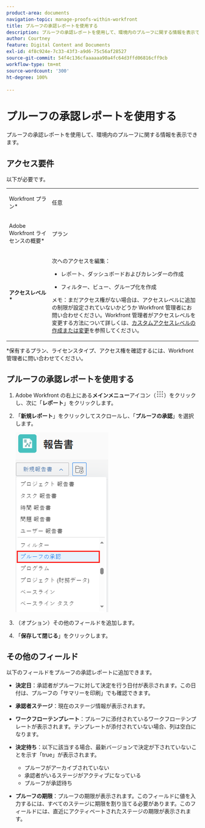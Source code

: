 ```yaml
---
product-area: documents
navigation-topic: manage-proofs-within-workfront
title: プルーフの承認レポートを使用する
description: プルーフの承認レポートを使用して、環境内のプルーフに関する情報を表示できます。
author: Courtney
feature: Digital Content and Documents
exl-id: 4f8c924e-7c33-43f3-a9d6-75c56af28527
source-git-commit: 54f4c136cfaaaaaa90a4fc64d3ffd06816cff9cb
workflow-type: tm+mt
source-wordcount: '300'
ht-degree: 100%

---
```


# プルーフの承認レポートを使用する

プルーフの承認レポートを使用して、環境内のプルーフに関する情報を表示できます。

## アクセス要件

以下が必要です。

<table style="table-layout:auto"> 
 <col> 
 <col> 
 <tbody> 
  <tr> 
   <td role="rowheader"> <p>Workfront プラン*</p> </td> 
   <td>任意</td> 
  </tr> 
  <tr> 
   <td role="rowheader"> <p>Adobe Workfront ライセンスの概要*</p> </td> 
   <td> <p>プラン</p> </td> 
  </tr> 
  <tr data-mc-conditions=""> 
   <td role="rowheader"><strong>アクセスレベル*</strong> </td> 
   <td> <p>次へのアクセスを編集：</p> 
    <ul> 
     <li> <p>レポート、ダッシュボードおよびカレンダーの作成</p> </li> 
     <li> <p>フィルター、ビュー、グループ化を作成</p> </li> 
    </ul> <p>メモ：まだアクセス権がない場合は、アクセスレベルに追加の制限が設定されていないかどうか Workfront 管理者にお問い合わせください。Workfront 管理者がアクセスレベルを変更する方法について詳しくは、<a href="../../../administration-and-setup/add-users/configure-and-grant-access/create-modify-access-levels.md" class="MCXref xref">カスタムアクセスレベルの作成または変更</a>を参照してください。</p> </td> 
  </tr> 
 </tbody> 
</table>

&#42;保有するプラン、ライセンスタイプ、アクセス権を確認するには、Workfront 管理者に問い合わせてください。

## プルーフの承認レポートを使用する

1. Adobe Workfront の右上にある&#x200B;**メインメニュー**&#x200B;アイコン（![](assets/main-menu-icon.png)）をクリックし、次に「**レポート**」をクリックします。
1. 「**新規レポート**」をクリックしてスクロールし、「**プルーフの承認**」を選択します。

   ![](assets/proof-approval-report.png)

1. （オプション）その他のフィールドを追加します。
1. 「**保存して閉じる**」をクリックします。

## その他のフィールド

以下のフィールドをプルーフの承認レポートに追加できます。

* **決定日**：承認者がプルーフに対して決定を行う日付が表示されます。この日付は、プルーフの「サマリーを印刷」でも確認できます。
* **承認者ステージ**：現在のステージ情報が表示されます。
* **ワークフローテンプレート**：プルーフに添付されているワークフローテンプレートが表示されます。テンプレートが添付されていない場合、列は空白になります。
* **決定待ち**：以下に該当する場合、最新バージョンで決定が下されていないことを示す「true」が表示されます。

   * プルーフがアーカイブされていない
   * 承認者がいるステージがアクティブになっている
   * プルーフが承認待ち

* **プルーフの期限**：プルーフの期限が表示されます。このフィールドに値を入力するには、すべてのステージに期限を割り当てる必要があります。このフィールドには、直近にアクティベートされたステージの期限が表示されます。

 
